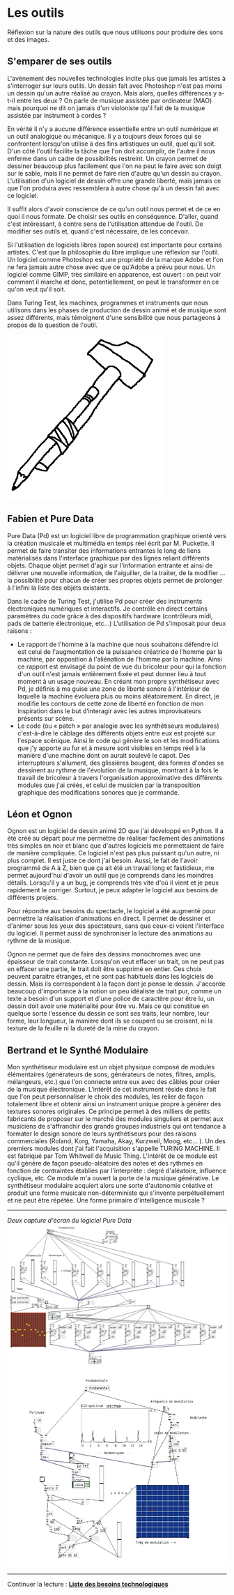Les outils
==========


Réflexion sur la nature des outils que nous utilisons pour produire des sons et des images.

S'emparer de ses outils
-----------------------

L'avènement des nouvelles technologies incite plus que jamais les artistes à s'interroger sur leurs outils. Un dessin fait avec Photoshop n'est pas moins un dessin qu'un autre réalisé au crayon. Mais alors, quelles différences y a-t-il entre les deux ? On parle de musique assistée par ordinateur (MAO) mais pourquoi ne dit on jamais d'un violoniste qu'il fait de la  musique assistée par instrument à cordes ?

En vérité il n'y a aucune différence essentielle entre un outil numérique et un outil analogique ou mécanique. Il y a toujours deux forces qui se confrontent lorsqu'on utilise à des fins artistiques un outil, quel qu'il soit. D'un côté l'outil facilite la tâche que l'on doit accomplir, de l'autre il nous enferme dans un cadre de possibilités restreint. Un crayon permet de dessiner beaucoup plus facilement que l'on ne peut le faire avec son doigt sur le sable, mais il ne permet de faire rien d'autre qu'un dessin au crayon. L'utilisation d'un logiciel de dessin offre une grande liberté, mais jamais ce que l'on produira avec ressemblera à autre chose qu'à un dessin fait avec ce logiciel.

Il suffit alors d'avoir conscience de ce qu'un outil nous permet et de ce en quoi il nous formate. De choisir ses outils en conséquence. D'aller, quand c'est intéressant, à contre sens de l'utilisation attendue de l'outil. De modifier ses outils et, quand c'est nécessaire, de les concevoir.

Si l'utilisation de logiciels libres (open source) est importante pour certains artistes. C'est que la philosophie du libre implique une réflexion sur l'outil. Un logiciel comme Photoshop est une propriété de la marque Adobe et l'on ne fera jamais autre chose avec que ce qu'Adobe a prévu pour nous. Un logiciel comme GIMP, très similaire en apparence, est ouvert : on peut voir comment il marche et donc, potentiellement, on peut le transformer en ce qu'on veut qu'il soit.

Dans Turing Test, les machines, programmes et instruments que nous utilisons dans les phases de production de dessin animé et de musique sont assez différents, mais témoignent d'une sensibilité que nous partageons à propos de la question de l'outil.

![](../../ressources/dessin12.png)

Fabien et Pure Data
--------------------

Pure Data (Pd) est un logiciel libre de programmation graphique orienté vers la création musicale et multimédia en temps réel écrit par M. Puckette. Il permet de faire transiter des informations entrantes le long de liens matérialisés dans l'interface graphique par des lignes reliant différents objets. Chaque objet permet d'agir sur l'information entrante et ainsi de délivrer une nouvelle information, de l'aiguiller, de la traiter, de la modifier … la possibilité pour chacun de créer ses propres objets permet de prolonger à l'infini la liste des objets existants.

Dans le cadre de Turing Test, j'utilise Pd pour créer des instruments électroniques numériques et interactifs. Je contrôle en direct certains paramètres du code grâce à des dispositifs hardware (contrôleurs midi, pads de batterie électronique, etc...)
L'utilisation de Pd s'imposait pour deux raisons :

-  Le rapport de l'homme à la machine que nous souhaitons défendre ici est celui de l'augmentation de la puissance créatrice de l'homme par la machine, par opposition à l'aliénation de l'homme par la machine. Ainsi ce rapport est envisagé du point de vue du bricoleur pour qui la fonction d'un outil n'est jamais entièrement fixée et peut donner lieu à tout moment à un usage nouveau. En créant mon propre synthétiseur avec Pd, je définis à ma guise une zone de liberté sonore à l'intérieur de laquelle la machine évoluera plus ou moins aléatoirement. En direct, je modifie les contours de cette zone de liberté en fonction de mon inspiration dans le but d’interagir avec les autres improvisateurs présents sur scène.
-  Le code (ou « patch » par analogie avec les synthétiseurs modulaires) c'est-à-dire le câblage des différents objets entre eux est projeté sur l'espace scénique. Ainsi le code qui génère le son et les modifications que j'y apporte au fur et à mesure sont visibles en temps réel à la manière d'une machine dont on aurait soulevé le capot. Des interrupteurs s'allument, des glissières bougent, des formes d'ondes se dessinent au rythme de l'évolution de la musique, montrant à la fois le travail de bricoleur à travers l'organisation approximative des différents modules que j'ai créés, et celui de musicien par la transposition graphique des modifications sonores que je commande.


Léon et Ognon
--------------

Ognon est un logiciel de dessin animé 2D que j'ai développé en Python. Il a été créé au départ pour me permettre de réaliser facilement des animations très simples en noir et blanc que d'autres logiciels me permettaient de faire de manière compliquée. Ce logiciel n'est pas plus puissant qu'un autre, ni plus complet. Il est juste ce dont j'ai besoin. Aussi, le fait de l'avoir programmé de A à Z, bien que ça ait été un travail long et fastidieux, me permet aujourd'hui d'avoir un outil que je comprends dans les moindres détails. Lorsqu'il y a un bug, je comprends très vite d'où il vient et je peux rapidement le corriger. Surtout, je peux adapter le logiciel aux besoins de différents projets.

Pour répondre aux besoins du spectacle, le logiciel a été augmenté pour permettre la réalisation d'animations en direct. Il permet de dessiner et d'animer sous les yeux des spectateurs, sans que ceux-ci voient l'interface du logiciel. Il permet aussi de synchroniser la lecture des animations au rythme de la musique.

Ognon ne permet que de faire des dessins monochromes avec une épaisseur de trait constante. Lorsqu'on veut effacer un trait, on ne peut pas en effacer une partie, le trait doit être supprimé en entier. Ces choix peuvent paraitre étranges, et ne sont pas habituels dans les logiciels de dessin. Mais ils correspondent à la façon dont je pense le dessin. J'accorde beaucoup d'importance à la notion un peu idéaliste de trait pur, comme un texte a besoin d'un support et d'une police de caractère pour être lu, un dessin doit avoir une matérialité pour être vu. Mais ce qui constitue en quelque sorte l'essence du dessin ce sont ses traits, leur nombre, leur forme, leur longueur, la manière dont ils se coupent ou se croisent, ni la texture de la feuille ni la dureté de la mine du crayon.

Bertrand et le Synthé Modulaire
-------------------------------

Mon synthétiseur modulaire est un objet physique composé de modules élémentaires (générateurs de sons, générateurs de notes, filtres, amplis, mélangeurs, etc.) que l'on connecte entre eux avec des câbles pour créer de la musique électronique. L'intérêt de cet instrument réside dans le fait que l'on peut personnaliser le choix des modules, les relier de façon totalement libre et obtenir ainsi un instrument unique propre à générer des textures sonores originales. Ce principe permet à des milliers de petits fabricants de proposer sur le marché des modules singuliers et permet aux musiciens de s'affranchir des grands groupes industriels qui ont tendance à formater le design sonore de leurs synthétiseurs pour des raisons commerciales (Roland, Korg, Yamaha, Akay, Kurzweil, Moog, etc… ). Un des premiers modules dont j'ai fait l'acquisition s'appelle TURING MACHINE. Il est fabriqué par Tom Whitwell de Music Thing. L'intérêt de ce module est qu'il génère de façon pseudo-aléatoire des notes et des rythmes en fonction de contraintes établies par l'interprète : degré d'aléatoire, influence cyclique, etc. Ce module m'a ouvert la porte de la musique générative. Le synthétiseur modulaire acquiert alors une sorte d'autonomie créative et produit une forme musicale non-déterministe qui s'invente perpétuellement et ne peut être répétée. Une forme primaire d'intelligence musicale ?

-----------------------------------------------------------------------------------------------------------------------------

*Deux capture d'écran du logiciel Pure Data*
![](../../ressources/cde-pd1.jpg)
![](../../ressources/cde-pd2.jpg)

---

Continuer la lecture : [**Liste des besoins technologiques**](../organisation/besoins-technologiques.md)

